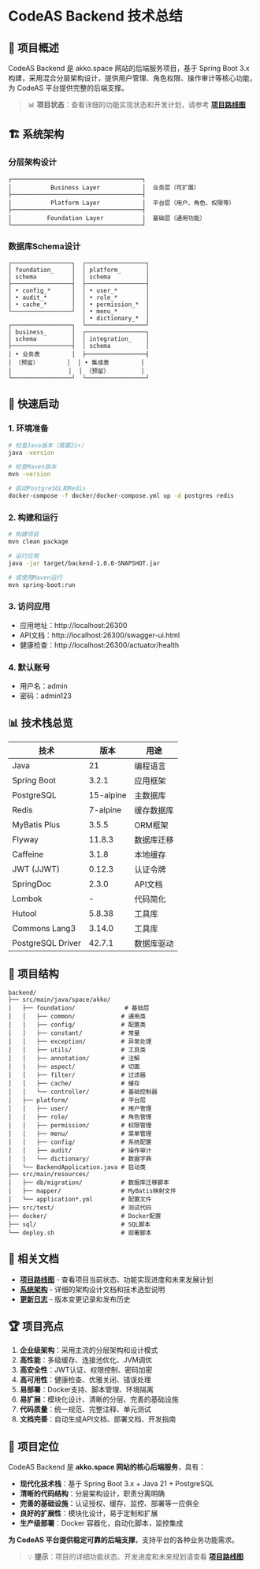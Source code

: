 # CodeAS Backend 技术总结

## 🎯 项目概述

CodeAS Backend 是 akko.space 网站的后端服务项目，基于 Spring Boot 3.x 构建，采用混合分层架构设计，提供用户管理、角色权限、操作审计等核心功能，为 CodeAS 平台提供完整的后端支撑。

> 📊 **项目状态**：查看详细的功能实现状态和开发计划，请参考 **[项目路线图](ROADMAP.md)**

## 🏗️ 系统架构

### 分层架构设计
```
┌─────────────────────────────────────┐
│           Business Layer            │  业务层（可扩展）
├─────────────────────────────────────┤
│           Platform Layer            │  平台层（用户、角色、权限等）
├─────────────────────────────────────┤
│          Foundation Layer           │  基础层（通用功能）
└─────────────────────────────────────┘
```

### 数据库Schema设计
```
┌─────────────────┐  ┌─────────────────┐
│ foundation_     │  │ platform_       │
│ schema          │  │ schema          │
├─────────────────┤  ├─────────────────┤
│ • config_*      │  │ • user_*        │
│ • audit_*       │  │ • role_*        │
│ • cache_*       │  │ • permission_*  │
└─────────────────┘  │ • menu_*        │
                     │ • dictionary_*  │
┌─────────────────┐  └─────────────────┘
│ business_       │  ┌─────────────────┐
│ schema          │  │ integration_    │
├─────────────────┤  │ schema          │
│ • 业务表         │  ├─────────────────┤
│ （预留）        │  │ • 集成表         │
│                │  │ （预留）         │
└─────────────────┘  └─────────────────┘
```

## 🚀 快速启动

### 1. 环境准备
```bash
# 检查Java版本（需要21+）
java -version

# 检查Maven版本
mvn -version

# 启动PostgreSQL和Redis
docker-compose -f docker/docker-compose.yml up -d postgres redis
```

### 2. 构建和运行
```bash
# 构建项目
mvn clean package

# 运行应用
java -jar target/backend-1.0.0-SNAPSHOT.jar

# 或使用Maven运行
mvn spring-boot:run
```

### 3. 访问应用
- 应用地址：http://localhost:26300
- API文档：http://localhost:26300/swagger-ui.html
- 健康检查：http://localhost:26300/actuator/health

### 4. 默认账号
- 用户名：admin
- 密码：admin123

## 📊 技术栈总览

| 技术 | 版本 | 用途 |
|------|------|------|
| Java | 21 | 编程语言 |
| Spring Boot | 3.2.1 | 应用框架 |
| PostgreSQL | 15-alpine | 主数据库 |
| Redis | 7-alpine | 缓存数据库 |
| MyBatis Plus | 3.5.5 | ORM框架 |
| Flyway | 11.8.3 | 数据库迁移 |
| Caffeine | 3.1.8 | 本地缓存 |
| JWT (JJWT) | 0.12.3 | 认证令牌 |
| SpringDoc | 2.3.0 | API文档 |
| Lombok | - | 代码简化 |
| Hutool | 5.8.38 | 工具库 |
| Commons Lang3 | 3.14.0 | 工具库 |
| PostgreSQL Driver | 42.7.1 | 数据库驱动 |

## 📁 项目结构

```
backend/
├── src/main/java/space/akko/
│   ├── foundation/              # 基础层
│   │   ├── common/             # 通用类
│   │   ├── config/             # 配置类
│   │   ├── constant/           # 常量
│   │   ├── exception/          # 异常处理
│   │   ├── utils/              # 工具类
│   │   ├── annotation/         # 注解
│   │   ├── aspect/             # 切面
│   │   ├── filter/             # 过滤器
│   │   ├── cache/              # 缓存
│   │   └── controller/         # 基础控制器
│   ├── platform/               # 平台层
│   │   ├── user/               # 用户管理
│   │   ├── role/               # 角色管理
│   │   ├── permission/         # 权限管理
│   │   ├── menu/               # 菜单管理
│   │   ├── config/             # 系统配置
│   │   ├── audit/              # 操作审计
│   │   └── dictionary/         # 数据字典
│   └── BackendApplication.java # 启动类
├── src/main/resources/
│   ├── db/migration/           # 数据库迁移脚本
│   ├── mapper/                 # MyBatis映射文件
│   └── application*.yml        # 配置文件
├── src/test/                   # 测试代码
├── docker/                     # Docker配置
├── sql/                        # SQL脚本
└── deploy.sh                   # 部署脚本
```

## 🔗 相关文档

- **[项目路线图](ROADMAP.md)** - 查看项目当前状态、功能实现进度和未来发展计划
- **[系统架构](ARCHITECTURE.md)** - 详细的架构设计文档和技术选型说明
- **[更新日志](CHANGELOG.md)** - 版本变更记录和发布历史

## 🏆 项目亮点

1. **企业级架构**：采用主流的分层架构和设计模式
2. **高性能**：多级缓存、连接池优化、JVM调优
3. **高安全性**：JWT认证、权限控制、密码加密
4. **高可用性**：健康检查、优雅关闭、错误处理
5. **易部署**：Docker支持、脚本管理、环境隔离
6. **易扩展**：模块化设计、清晰的分层、完善的基础设施
7. **代码质量**：统一规范、完整注释、单元测试
8. **文档完善**：自动生成API文档、部署文档、开发指南

## 📝 项目定位

CodeAS Backend 是 **akko.space 网站的核心后端服务**，具有：

- **现代化技术栈**：基于 Spring Boot 3.x + Java 21 + PostgreSQL
- **清晰的代码结构**：分层架构设计，职责分离明确
- **完善的基础设施**：认证授权、缓存、监控、部署等一应俱全
- **良好的扩展性**：模块化设计，易于定制和扩展
- **生产级部署**：Docker 容器化，自动化脚本，监控集成

**为 CodeAS 平台提供稳定可靠的后端支撑**，支持平台的各种业务功能需求。

> 💡 **提示**：项目的详细功能状态、开发进度和未来规划请查看 **[项目路线图](ROADMAP.md)**
